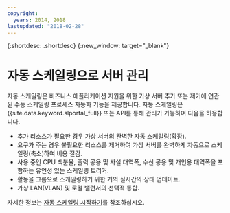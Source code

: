 ```yaml
---
copyright:
  years: 2014, 2018
lastupdated: "2018-02-28"
---
```


{:shortdesc: .shortdesc}
{:new_window: target="_blank"}

# 자동 스케일링으로 서버 관리

자동 스케일링은 비즈니스 애플리케이션 지원을 위한 가상 서버 추가 또는 제거에 연관된 수동 스케일링 프로세스 자동화 기능을 제공합니다. 자동 스케일링은 {{site.data.keyword.slportal_full}} 또는 API를 통해 관리가 가능하며 다음을 허용합니다. 

* 추가 리소스가 필요한 경우 가상 서버의 완벽한 자동 스케일링(확장). 
* 요구가 주는 경우 불필요한 리소스를 제거하여 가상 서버를 완벽하게 자동으로 스케일링(축소)하여 비용 절감. 
* 사용 중인 CPU 백분율, 출력 공용 및 사설 대역폭, 수신 공용 및 개인용 대역폭을 포함하는 유연성 있는 스케일링 트리거. 
* 활동을 그룹으로 스케일링하기 위한 거의 실시간의 상태 업데이트. 
* 가상 LAN(VLAN) 및 로컬 밸런서의 선택적 통합. 

자세한 정보는 [자동 스케일링 시작하기](/docs/infrastructure/SLautoscale/index.html)를 참조하십시오. 
